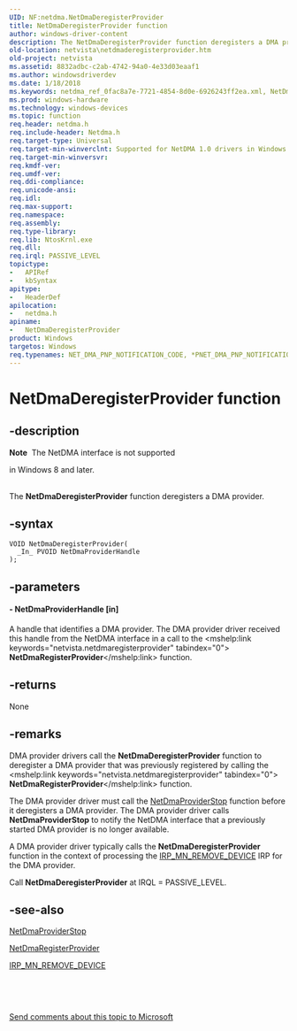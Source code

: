 ```yaml
---
UID: NF:netdma.NetDmaDeregisterProvider
title: NetDmaDeregisterProvider function
author: windows-driver-content
description: The NetDmaDeregisterProvider function deregisters a DMA provider.
old-location: netvista\netdmaderegisterprovider.htm
old-project: netvista
ms.assetid: 8832adbc-c2ab-4742-94a0-4e33d03eaaf1
ms.author: windowsdriverdev
ms.date: 1/18/2018
ms.keywords: netdma_ref_0fac8a7e-7721-4854-8d0e-6926243ff2ea.xml, NetDmaDeregisterProvider function [Network Drivers Starting with Windows Vista], netvista.netdmaderegisterprovider, NetDmaDeregisterProvider, netdma/NetDmaDeregisterProvider
ms.prod: windows-hardware
ms.technology: windows-devices
ms.topic: function
req.header: netdma.h
req.include-header: Netdma.h
req.target-type: Universal
req.target-min-winverclnt: Supported for NetDMA 1.0 drivers in Windows Vista.
req.target-min-winversvr: 
req.kmdf-ver: 
req.umdf-ver: 
req.ddi-compliance: 
req.unicode-ansi: 
req.idl: 
req.max-support: 
req.namespace: 
req.assembly: 
req.type-library: 
req.lib: NtosKrnl.exe
req.dll: 
req.irql: PASSIVE_LEVEL
topictype:
-	APIRef
-	kbSyntax
apitype:
-	HeaderDef
apilocation:
-	netdma.h
apiname:
-	NetDmaDeregisterProvider
product: Windows
targetos: Windows
req.typenames: NET_DMA_PNP_NOTIFICATION_CODE, *PNET_DMA_PNP_NOTIFICATION_CODE
---
```


# NetDmaDeregisterProvider function


## -description


<div class="alert"><b>Note</b>  The NetDMA interface is not supported 

in Windows 8 and later.</div><div> </div>The 
  <b>NetDmaDeregisterProvider</b> function deregisters a DMA provider.


## -syntax


````
VOID NetDmaDeregisterProvider(
  _In_ PVOID NetDmaProviderHandle
);
````


## -parameters




#### - NetDmaProviderHandle [in]

A handle that identifies a DMA provider. The DMA provider driver received this handle from the
     NetDMA interface in a call to the 
     <mshelp:link keywords="netvista.netdmaregisterprovider" tabindex="0"><b>
     NetDmaRegisterProvider</b></mshelp:link> function.


## -returns


None



## -remarks


DMA provider drivers call the 
    <b>NetDmaDeregisterProvider</b> function to deregister a DMA provider that was previously registered by
    calling the 
    <mshelp:link keywords="netvista.netdmaregisterprovider" tabindex="0"><b>
    NetDmaRegisterProvider</b></mshelp:link> function.

The DMA provider driver must call the 
    <a href="..\netdma\nf-netdma-netdmaproviderstop.md">NetDmaProviderStop</a> function before it
    deregisters a DMA provider. The DMA provider driver calls 
    <b>NetDmaProviderStop</b> to notify the NetDMA interface that a previously started DMA provider is no
    longer available.

A DMA provider driver typically calls the 
    <b>NetDmaDeregisterProvider</b> function in the context of processing the 
    <a href="https://msdn.microsoft.com/library/windows/hardware/ff551738">IRP_MN_REMOVE_DEVICE</a> IRP for the DMA
    provider.

Call 
    <b>NetDmaDeregisterProvider</b> at IRQL = PASSIVE_LEVEL.



## -see-also

<a href="..\netdma\nf-netdma-netdmaproviderstop.md">NetDmaProviderStop</a>

<a href="..\netdma\nf-netdma-netdmaregisterprovider.md">NetDmaRegisterProvider</a>

<a href="https://msdn.microsoft.com/library/windows/hardware/ff551738">IRP_MN_REMOVE_DEVICE</a>

 

 

<a href="mailto:wsddocfb@microsoft.com?subject=Documentation%20feedback [netvista\netvista]:%20NetDmaDeregisterProvider function%20 RELEASE:%20(1/18/2018)&amp;body=%0A%0APRIVACY STATEMENT%0A%0AWe use your feedback to improve the documentation. We don't use your email address for any other purpose, and we'll remove your email address from our system after the issue that you're reporting is fixed. While we're working to fix this issue, we might send you an email message to ask for more info. Later, we might also send you an email message to let you know that we've addressed your feedback.%0A%0AFor more info about Microsoft's privacy policy, see http://privacy.microsoft.com/en-us/default.aspx." title="Send comments about this topic to Microsoft">Send comments about this topic to Microsoft</a>

